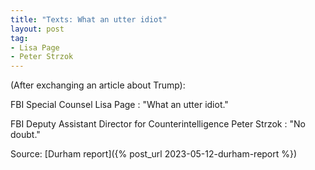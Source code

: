 ```yaml
---
title: "Texts: What an utter idiot"
layout: post
tag:
- Lisa Page
- Peter Strzok
---
```


(After exchanging an article about Trump):

FBI Special Counsel Lisa Page
: "What an utter idiot."

FBI Deputy Assistant Director for Counterintelligence Peter Strzok
: "No doubt."

Source: [Durham report]({% post_url 2023-05-12-durham-report %})
